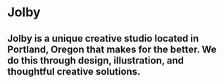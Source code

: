 # Jolby

## Jolby is a unique creative studio located in Portland, Oregon that makes for the better. We do this through design, illustration, and thoughtful creative solutions.
